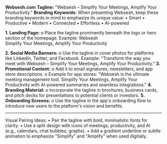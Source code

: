 **Websesh.com**
**Tagline:** "Websesh – Simplify Your Meetings, Amplify Your Productivity."
**Branding Keywords:**
When presenting Websesh, keep these branding keywords in mind to emphasize its unique value:
•	Smart
•	Productive
•	Modern
•	Connected
•	Effortless
•	AI-powered

**1.	Landing Page:**
o	Place the tagline prominently beneath the logo or hero section of the homepage.
Example:
Websesh  
Simplify Your Meetings, Amplify Your Productivity  

**2.	Social Media Banners:**
o	Use the tagline in cover photos for platforms like LinkedIn, Twitter, and Facebook.
Example: "Transform the way you meet with Websesh – Simplify Your Meetings, Amplify Your Productivity."
**3.	Promotional Content:**
o	Add it to email signatures, newsletters, and app store descriptions.
o	Example for app stores:
"Websesh is the ultimate meeting management tool. Simplify Your Meetings, Amplify Your Productivity with AI-powered summaries and seamless integrations."
**4.	Branding Material:**
o	Incorporate the tagline in brochures, business cards, and pitch decks for presentations to potential clients or investors.
**5.	Onboarding Screens:**
o	Use the tagline in the app's onboarding flow to introduce new users to the platform's vision and benefits.
________________________________________
Visual Pairing Ideas:
•	Pair the tagline with bold, minimalistic fonts for clarity.
•	Use a split design with icons of meetings, productivity, and AI (e.g., calendars, chat bubbles, graphs).
•	Add a gradient underline or subtle animation to emphasize "Simplify" and "Amplify" when used digitally.

 
